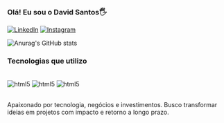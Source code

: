 ### Olá! Eu sou o David Santos🖐️

[![LinkedIn](https://img.shields.io/badge/LinkedIn-0077B5?style=for-the-badge&logo=linkedin&logoColor=white)](https://www.linkedin.com/in/davidsantosss/)
[![Instagram](https://img.shields.io/badge/Instagram-E4405F?style=for-the-badge&logo=instagram&logoColor=white)](https://www.instagram.com/daviidss_/)

![Anurag's GitHub stats](https://github-readme-stats.vercel.app/api?username=DavidSantos&show_icons=true&theme=dark)

### Tecnologias que utilizo

<div style="display: inline_block"><br/>
    <img align ="center" alt = "html5" src="https://img.shields.io/badge/Java-ED8B00?style=for-the-badge&logo=openjdk&logoColor=white">
    <img align ="center" alt = "html5" src="https://img.shields.io/badge/Spring-6DB33F?style=for-the-badge&logo=spring&logoColor=white">
    <img align ="center" alt = "html5" src="https://img.shields.io/badge/MySQL-00000F?style=for-the-badge&logo=mysql&logoColor=white">

</div><br/>

Apaixonado por tecnologia, negócios e investimentos. Busco transformar ideias em projetos com impacto e retorno a longo prazo.
